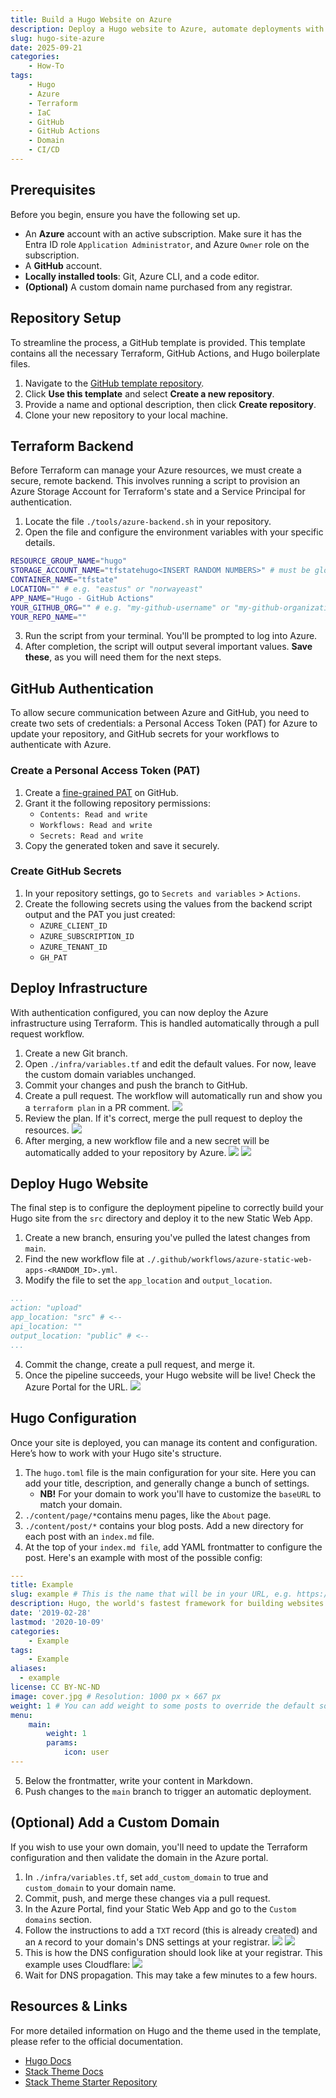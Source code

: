 ```yaml
---
title: Build a Hugo Website on Azure
description: Deploy a Hugo website to Azure, automate deployments with a CI/CD pipeline using Terraform and GitHub Actions, and configure a custom domain.
slug: hugo-site-azure
date: 2025-09-21
categories:
    - How-To
tags:
    - Hugo
    - Azure
    - Terraform
    - IaC
    - GitHub
    - GitHub Actions
    - Domain
    - CI/CD
---
```


## Prerequisites
Before you begin, ensure you have the following set up.
- An **Azure** account with an active subscription. Make sure it has the Entra ID role `Application Administrator`, and Azure `Owner` role on the subscription.
- A **GitHub** account.
- **Locally installed tools**: Git, Azure CLI, and a code editor.
- **(Optional)** A custom domain name purchased from any registrar.

## Repository Setup
To streamline the process, a GitHub template is provided. This template contains all the necessary Terraform, GitHub Actions, and Hugo boilerplate files.
1. Navigate to the [GitHub template repository](https://github.com/vetlekise/hugo-site-azure-template). 
2. Click **Use this template** and select **Create a new repository**.
3. Provide a name and optional description, then click **Create repository**.
4. Clone your new repository to your local machine.

## Terraform Backend
Before Terraform can manage your Azure resources, we must create a secure, remote backend. This involves running a script to provision an Azure Storage Account for Terraform's state and a Service Principal for authentication.
1. Locate the file `./tools/azure-backend.sh` in your repository.
2. Open the file and configure the environment variables with your specific details.
```bash
RESOURCE_GROUP_NAME="hugo"
STORAGE_ACCOUNT_NAME="tfstatehugo<INSERT RANDOM NUMBERS>" # must be globally unique"
CONTAINER_NAME="tfstate"
LOCATION="" # e.g. "eastus" or "norwayeast"
APP_NAME="Hugo - GitHub Actions"
YOUR_GITHUB_ORG="" # e.g. "my-github-username" or "my-github-organization"
YOUR_REPO_NAME=""
```
3. Run the script from your terminal. You'll be prompted to log into Azure.
4. After completion, the script will output several important values. **Save these**, as you will need them for the next steps.

## GitHub Authentication
To allow secure communication between Azure and GitHub, you need to create two sets of credentials: a Personal Access Token (PAT) for Azure to update your repository, and GitHub secrets for your workflows to authenticate with Azure.

### Create a Personal Access Token (PAT)
1. Create a [fine-grained PAT](https://docs.github.com/en/authentication/keeping-your-account-and-data-secure/managing-your-personal-access-tokens#creating-a-fine-grained-personal-access-token) on GitHub.
2. Grant it the following repository permissions:
    - `Contents: Read and write`
    - `Workflows: Read and write`
    - `Secrets: Read and write`
2. Copy the generated token and save it securely.

### Create GitHub Secrets
1. In your repository settings, go to `Secrets and variables` > `Actions`.
2. Create the following secrets using the values from the backend script output and the PAT you just created:
    - `AZURE_CLIENT_ID`
    - `AZURE_SUBSCRIPTION_ID`
    - `AZURE_TENANT_ID`
    - `GH_PAT`

## Deploy Infrastructure
With authentication configured, you can now deploy the Azure infrastructure using Terraform. This is handled automatically through a pull request workflow.
1. Create a new Git branch.
2. Open `./infra/variables.tf` and edit the default values. For now, leave the custom domain variables unchanged.
3. Commit your changes and push the branch to GitHub.
4. Create a pull request. The workflow will automatically run and show you a `terraform plan` in a PR comment.
![](pr.jpg)
5. Review the plan. If it's correct, merge the pull request to deploy the resources.
![](web-app.jpg)
6. After merging, a new workflow file and a new secret will be automatically added to your repository by Azure.
![](workflow-file.jpg)
![](github-secret.jpg)

## Deploy Hugo Website
The final step is to configure the deployment pipeline to correctly build your Hugo site from the `src` directory and deploy it to the new Static Web App.
1. Create a new branch, ensuring you've pulled the latest changes from `main`.
2. Find the new workflow file at `./.github/workflows/azure-static-web-apps-<RANDOM_ID>.yml`.
3. Modify the file to set the `app_location` and `output_location`.
```yaml
...
action: "upload"
app_location: "src" # <--
api_location: ""
output_location: "public" # <--
...
```
4. Commit the change, create a pull request, and merge it.
5. Once the pipeline succeeds, your Hugo website will be live! Check the Azure Portal for the URL.
![](portal-url.jpg)

## Hugo Configuration
Once your site is deployed, you can manage its content and configuration. Here’s how to work with your Hugo site's structure.
1. The `hugo.toml` file is the main configuration for your site. Here you can add your title, description, and generally change a bunch of settings. 
    - **NB!** For your domain to work you'll have to customize the `baseURL` to match your domain.
2. `./content/page/*`contains menu pages, like the `About` page.
3. `./content/post/*` contains your blog posts. Add a new directory for each post with an `index.md` file.
4. At the top of your `index.md file`, add YAML frontmatter to configure the post. Here's an example with most of the possible config:
```yaml
---
title: Example
slug: example # This is the name that will be in your URL, e.g. https://domain.tld/post/example
description: Hugo, the world's fastest framework for building websites
date: '2019-02-28'
lastmod: '2020-10-09'
categories:
    - Example
tags:
    - Example
aliases:
  - example
license: CC BY-NC-ND
image: cover.jpg # Resolution: 1000 px × 667 px
weight: 1 # You can add weight to some posts to override the default sorting (date descending)
menu:
    main: 
        weight: 1
        params:
            icon: user
---
```
5. Below the frontmatter, write your content in Markdown.
6. Push changes to the `main` branch to trigger an automatic deployment.

## (Optional) Add a Custom Domain
If you wish to use your own domain, you'll need to update the Terraform configuration and then validate the domain in the Azure portal.
1. In `./infra/variables.tf`, set `add_custom_domain` to true and `custom_domain` to your domain name.
2. Commit, push, and merge these changes via a pull request.
3. In the Azure Portal, find your Static Web App and go to the `Custom domains` section.
4. Follow the instructions to add a `TXT` record (this is already created) and an `A` record to your domain's DNS settings at your registrar.
![](a-record-p1.png)
![](a-record-p2.png)
6. This is how the DNS configuration should look like at your registrar. This example uses Cloudflare:
![](cloudflare-dns.jpg)
7. Wait for DNS propagation. This may take a few minutes to a few hours.

## Resources & Links
For more detailed information on Hugo and the theme used in the template, please refer to the official documentation.
- [Hugo Docs](https://gohugo.io/)
- [Stack Theme Docs](https://stack.jimmycai.com/config/)
- [Stack Theme Starter Repository](https://github.com/CaiJimmy/hugo-theme-stack-starter/)